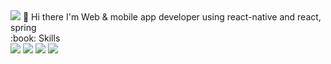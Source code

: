 <img src="https://img.shields.io/static/v1?label=Email&message=nesaz0522@naver.com&color=blue"/>
👋  Hi there I'm Web & mobile app developer using react-native and react, spring 

</br>
:book: Skills
<div style="flex:1">
  <img src="https://img.shields.io/badge/React-61DAFB?style=flat-square&logo=React--Native&logoColor=black"/>
  <img src="https://img.shields.io/badge/React-61DAFB?style=flat-square&logo=React&logoColor=black"/>
  <img src="https://img.shields.io/badge/JavaScript-F7DF1E?style=flat-square&logo=JavaScript&logoColor=black"/>
  <img src="https://img.shields.io/badge/Java-007396?style=flat-square&logo=Java&logoColor=black"/>
</div>
